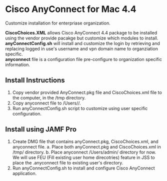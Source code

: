 # Cisco AnyConnect for Mac 4.4  
Customize installation for enterpriase organization.  

__CiscoChoices.XML__ allows Cisco AnyConnect 4.4 package to be installed using the vendor provide pacakge but customize which modules to install.  
__anyConnectConfig.sh__ will install and customize the login by retrieving and replacing logged in use's username and vpn domain name to organziation specific.  
__anyconnect__ file is a configuration file pre-configure to organization specific information.  


## Install Instructions  
1. Copy vendor provided AnyConnect.pkg file and CiscoChoices.xml file to the computer, in the /tmp directory.
2. Copy anyconnect file to /Users/<username>/.
3. Run anyConnectConfig.sh script to customize using user specific configuration.

## Install using JAMF Pro
1. Create DMG file that contains anyConnect.pkg, CiscoChoices.xml, and anyconnect file. 
    a. Place both anyConnect.pkg and CiscoChoices.xml in /tmp/ directory.
    b. Place anyconnect /Users/admin/ directory for now. We will use FEU (Fill existing user home direcotries) feature in JSS to place the .anyconnect file to existing user's directory.
2. Run anyConnectConfig.sh to install and configure Cisco AnyConnect application.